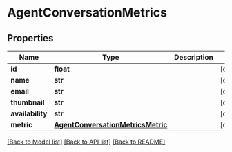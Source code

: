 # AgentConversationMetrics

## Properties
Name | Type | Description | Notes
------------ | ------------- | ------------- | -------------
**id** | **float** |  | [optional] 
**name** | **str** |  | [optional] 
**email** | **str** |  | [optional] 
**thumbnail** | **str** |  | [optional] 
**availability** | **str** |  | [optional] 
**metric** | [**AgentConversationMetricsMetric**](AgentConversationMetricsMetric.md) |  | [optional] 

[[Back to Model list]](../README.md#documentation-for-models) [[Back to API list]](../README.md#documentation-for-api-endpoints) [[Back to README]](../README.md)

